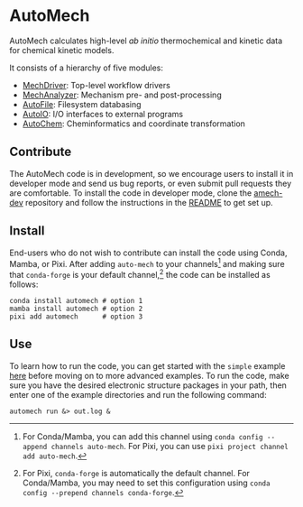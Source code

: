 # AutoMech

AutoMech calculates high-level *ab initio* thermochemical and kinetic data for chemical kinetic models.

It consists of a hierarchy of five modules:

 - [MechDriver](https://github.com/Auto-Mech/mechdriver): Top-level workflow drivers
 - [MechAnalyzer](https://github.com/Auto-Mech/mechanalyzer): Mechanism pre- and post-processing
 - [AutoFile](https://github.com/Auto-Mech/autofile): Filesystem databasing
 - [AutoIO](https://github.com/Auto-Mech/autoio): I/O interfaces to external programs
 - [AutoChem](https://github.com/Auto-Mech/autochem): Cheminformatics and coordinate transformation


## Contribute

The AutoMech code is in development, so we encourage users to install it in developer mode and send us bug reports,
or even submit pull requests they are comfortable.
To install the code in developer mode, clone the [amech-dev](https://github.com/avcopan/amech-dev) repository
and follow the instructions in the [README](https://github.com/avcopan/amech-dev?tab=readme-ov-file#automech-developer-set-up)
to get set up.


## Install

End-users who do not wish to contribute can install the code using Conda, Mamba, or Pixi.
After adding `auto-mech` to your channels[^1] and making sure that `conda-forge` is your default channel,[^2]
the code can be installed as follows:
```
conda install automech # option 1
mamba install automech # option 2
pixi add automech      # option 3
```

## Use

To learn how to run the code, you can get started with the `simple` example
[here](https://github.com/Auto-Mech/mechdriver/tree/dev/examples) before moving on to more advanced examples.
To run the code, make sure you have the desired electronic structure packages in your path, then enter one of
the example directories and run the following command:
```
automech run &> out.log &
```

[^1]: For Conda/Mamba, you can add this channel using `conda config --append channels auto-mech`.
For Pixi, you can use `pixi project channel add auto-mech`.

[^2]: For Pixi, `conda-forge` is automatically the default channel. For Conda/Mamba, you may need
to set this configuration using `conda config --prepend channels conda-forge`.

